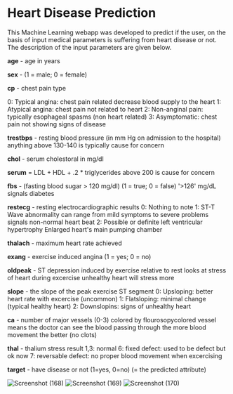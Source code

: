 # Heart Disease Prediction
This Machine Learning webapp was developed to predict if the user, on the basis of input medical parameters is suffering from heart disease or not. The description of the input parameters are given below.

**age** - age in years

**sex** - (1 = male; 0 = female)

**cp** - chest pain type

0: Typical angina: chest pain related decrease blood supply to the heart 
1: Atypical angina: chest pain not related to heart 
2: Non-anginal pain: typically esophageal spasms (non heart related) 
3: Asymptomatic: chest pain not showing signs of disease

**trestbps** - resting blood pressure (in mm Hg on admission to the hospital) anything above 130-140 is typically cause for concern

**chol** - serum cholestoral in mg/dl

**serum** = LDL + HDL + .2 * triglycerides
above 200 is cause for concern

**fbs** - (fasting blood sugar > 120 mg/dl) (1 = true; 0 = false)
'>126' mg/dL signals diabetes

**restecg** - resting electrocardiographic results 
0: Nothing to note 
1: ST-T Wave abnormality can range from mild symptoms to severe problems signals non-normal heart beat 
2: Possible or definite left ventricular hypertrophy Enlarged heart's main pumping chamber

**thalach** - maximum heart rate achieved

**exang** - exercise induced angina (1 = yes; 0 = no)

**oldpeak** - ST depression induced by exercise relative to rest looks at stress of heart during excercise unhealthy heart will stress more

**slope** - the slope of the peak exercise ST segment
0: Upsloping: better heart rate with excercise (uncommon)
1: Flatsloping: minimal change (typical healthy heart)
2: Downslopins: signs of unhealthy heart

**ca** - number of major vessels (0-3) colored by flourosopycolored vessel means the doctor can see the blood passing through the more blood movement the better (no clots)

**thal** - thalium stress result
1,3: normal
6: fixed defect: used to be defect but ok now
7: reversable defect: no proper blood movement when excercising

**target** - have disease or not (1=yes, 0=no) (= the predicted attribute)

![Screenshot (168)](https://user-images.githubusercontent.com/76935226/148761790-ca531058-7ecf-470c-a47c-736d54b59ca7.png)
![Screenshot (169)](https://user-images.githubusercontent.com/76935226/148761805-fbb0e266-f196-41e0-b6fd-c06978f8b068.png)
![Screenshot (170)](https://user-images.githubusercontent.com/76935226/148761986-59cdd8a5-91b9-43b8-a99a-9f1bcee47c27.png)
